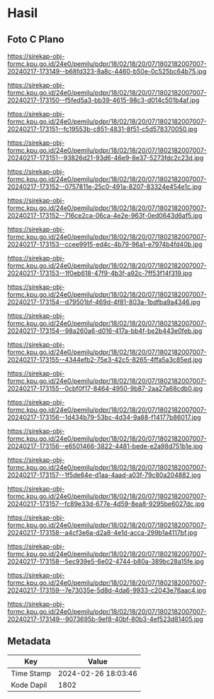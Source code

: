 # Hasil

## Foto C Plano

https://sirekap-obj-formc.kpu.go.id/24e0/pemilu/pdpr/18/02/18/20/07/1802182007007-20240217-173149--b68fd323-8a8c-4460-b50e-0c525bc64b75.jpg

https://sirekap-obj-formc.kpu.go.id/24e0/pemilu/pdpr/18/02/18/20/07/1802182007007-20240217-173150--f5fed5a3-bb39-4615-98c3-d014c501b4af.jpg

https://sirekap-obj-formc.kpu.go.id/24e0/pemilu/pdpr/18/02/18/20/07/1802182007007-20240217-173151--fc19553b-c851-4831-8f51-c5d578370050.jpg

https://sirekap-obj-formc.kpu.go.id/24e0/pemilu/pdpr/18/02/18/20/07/1802182007007-20240217-173151--93826d21-93d6-46e9-8e37-5273fdc2c23d.jpg

https://sirekap-obj-formc.kpu.go.id/24e0/pemilu/pdpr/18/02/18/20/07/1802182007007-20240217-173152--0757811e-25c0-491a-8207-83324e454e1c.jpg

https://sirekap-obj-formc.kpu.go.id/24e0/pemilu/pdpr/18/02/18/20/07/1802182007007-20240217-173152--716ce2ca-06ca-4e2e-963f-0ed0643d6af5.jpg

https://sirekap-obj-formc.kpu.go.id/24e0/pemilu/pdpr/18/02/18/20/07/1802182007007-20240217-173153--ccee9915-ed4c-4b79-96a1-e7974b4fd40b.jpg

https://sirekap-obj-formc.kpu.go.id/24e0/pemilu/pdpr/18/02/18/20/07/1802182007007-20240217-173153--1f0eb618-47f9-4b3f-a92c-7ff53f14f319.jpg

https://sirekap-obj-formc.kpu.go.id/24e0/pemilu/pdpr/18/02/18/20/07/1802182007007-20240217-173154--d79501bf-469d-4f81-803a-1bdfba9a4346.jpg

https://sirekap-obj-formc.kpu.go.id/24e0/pemilu/pdpr/18/02/18/20/07/1802182007007-20240217-173154--98a260a6-d016-417a-bb4f-be2b443e0feb.jpg

https://sirekap-obj-formc.kpu.go.id/24e0/pemilu/pdpr/18/02/18/20/07/1802182007007-20240217-173155--4344efb2-75e3-42c5-8265-4ffa5a3c85ed.jpg

https://sirekap-obj-formc.kpu.go.id/24e0/pemilu/pdpr/18/02/18/20/07/1802182007007-20240217-173155--0cbf0f17-8464-4950-9b87-2aa27a68cdb0.jpg

https://sirekap-obj-formc.kpu.go.id/24e0/pemilu/pdpr/18/02/18/20/07/1802182007007-20240217-173156--1d434b79-53bc-4d34-9a88-f14177b86017.jpg

https://sirekap-obj-formc.kpu.go.id/24e0/pemilu/pdpr/18/02/18/20/07/1802182007007-20240217-173156--e6501466-3822-4481-bede-e2a98d751b1e.jpg

https://sirekap-obj-formc.kpu.go.id/24e0/pemilu/pdpr/18/02/18/20/07/1802182007007-20240217-173157--1f5de64e-d1aa-4aad-a03f-79c80a204882.jpg

https://sirekap-obj-formc.kpu.go.id/24e0/pemilu/pdpr/18/02/18/20/07/1802182007007-20240217-173157--fc89e33d-677e-4d59-8ea8-9295be6027dc.jpg

https://sirekap-obj-formc.kpu.go.id/24e0/pemilu/pdpr/18/02/18/20/07/1802182007007-20240217-173158--a4cf3e6a-d2a8-4e1d-acca-299b1a4117bf.jpg

https://sirekap-obj-formc.kpu.go.id/24e0/pemilu/pdpr/18/02/18/20/07/1802182007007-20240217-173158--5ec939e5-6e02-4744-b80a-389bc28a15fe.jpg

https://sirekap-obj-formc.kpu.go.id/24e0/pemilu/pdpr/18/02/18/20/07/1802182007007-20240217-173159--7e73035e-5d8d-4da6-9933-c2043e76aac4.jpg

https://sirekap-obj-formc.kpu.go.id/24e0/pemilu/pdpr/18/02/18/20/07/1802182007007-20240217-173149--9073695b-9ef8-40bf-80b3-4ef523d81405.jpg


## Metadata

| Key        | Value               |
| ---------- | ------------------- |
| Time Stamp | 2024-02-26 18:03:46 |
| Kode Dapil | 1802                |



